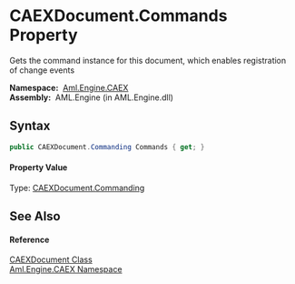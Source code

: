 CAEXDocument.Commands Property
==============================
Gets the command instance for this document, which enables registration of change events

  **Namespace:**  [Aml.Engine.CAEX][1]  
  **Assembly:**  AML.Engine (in AML.Engine.dll)

Syntax
------

```csharp
public CAEXDocument.Commanding Commands { get; }
```

#### Property Value
Type: [CAEXDocument.Commanding][2]

See Also
--------

#### Reference
[CAEXDocument Class][3]  
[Aml.Engine.CAEX Namespace][1]  

[1]: ../README.md
[2]: ../CAEXDocument_Commanding/README.md
[3]: README.md
[4]: https://www.automationml.org
[5]: ../../icons/logoShade.png